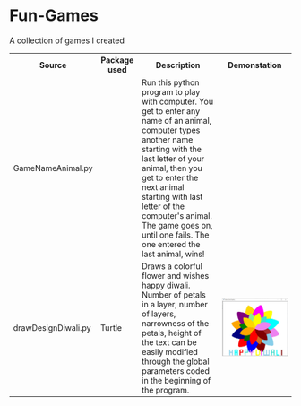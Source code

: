 # Fun-Games
A collection of games I created

<table>
  <tr>
    <th>Source</th>
    <th>Package used</th>
    <th>Description</th>
    <th>Demonstation</th>
  </tr>
  <tr>
    <td>GameNameAnimal.py</td>
    <td></td>
    <td>Run this python program to play with computer. You get to enter any name of an animal, computer types another name starting with the last letter of your animal, then you get to enter the next animal starting with last letter of the computer's animal. The game goes on, until one fails. The one entered the last animal, wins!</td>
    <td></td>
  </tr>
  <tr>
    <td>drawDesignDiwali.py</td>
    <td>Turtle</td>
    <td>Draws a colorful flower and wishes happy diwali. Number of petals in a layer, number of layers, narrowness of the petals, height of the text can be easily modified through the global parameters coded in the beginning of the program.</td>
    <td><img src="https://github.com/Sujata018/Fun-Games/blob/master/images/HappyFlower.JPG" ></td>
  </tr>

</table>
